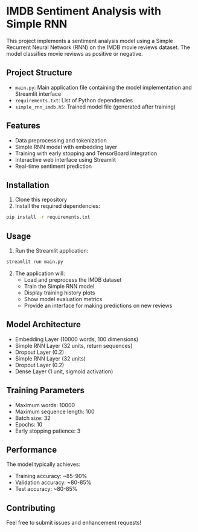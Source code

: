 # IMDB Sentiment Analysis with Simple RNN

This project implements a sentiment analysis model using a Simple Recurrent Neural Network (RNN) on the IMDB movie reviews dataset. The model classifies movie reviews as positive or negative.

## Project Structure

- `main.py`: Main application file containing the model implementation and Streamlit interface
- `requirements.txt`: List of Python dependencies
- `simple_rnn_imdb.h5`: Trained model file (generated after training)

## Features

- Data preprocessing and tokenization
- Simple RNN model with embedding layer
- Training with early stopping and TensorBoard integration
- Interactive web interface using Streamlit
- Real-time sentiment prediction

## Installation

1. Clone this repository
2. Install the required dependencies:
```bash
pip install -r requirements.txt
```

## Usage

1. Run the Streamlit application:
```bash
streamlit run main.py
```

2. The application will:
   - Load and preprocess the IMDB dataset
   - Train the Simple RNN model
   - Display training history plots
   - Show model evaluation metrics
   - Provide an interface for making predictions on new reviews

## Model Architecture

- Embedding Layer (10000 words, 100 dimensions)
- Simple RNN Layer (32 units, return sequences)
- Dropout Layer (0.2)
- Simple RNN Layer (32 units)
- Dropout Layer (0.2)
- Dense Layer (1 unit, sigmoid activation)

## Training Parameters

- Maximum words: 10000
- Maximum sequence length: 100
- Batch size: 32
- Epochs: 10
- Early stopping patience: 3

## Performance

The model typically achieves:
- Training accuracy: ~85-90%
- Validation accuracy: ~80-85%
- Test accuracy: ~80-85%

## Contributing

Feel free to submit issues and enhancement requests! 